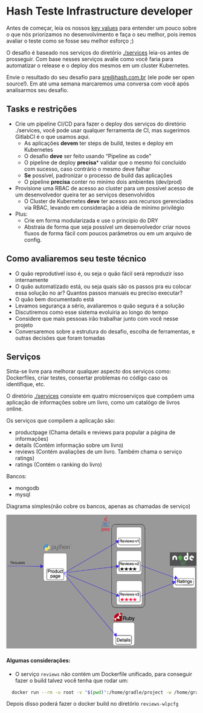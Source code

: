 # Hash Teste Infrastructure developer

Antes de começar, leia os nossos [key values](https://www.keyvalues.com/hash) para entender um pouco sobre o que nós priorizamos no desenvolvimento e faça o seu melhor, pois iremos avaliar o teste como se fosse seu melhor esforço ;)


O desafio é baseado nos serviços do diretório [./services](./services) leia-os antes de prosseguir.
Com base nesses serviços avalie como você faria para automatizar o release e o deploy dos mesmos em um cluster Kubernetes.

Envie o resultado do seu desafio para sre@hash.com.br (ele pode ser open source!). Em até uma semana marcaremos uma conversa com você após analisarmos seu desafio.

## Tasks e restrições

* Crie um pipeline CI/CD para fazer o deploy dos serviços do diretório ./services, você pode usar qualquer ferramenta de CI, mas sugerimos GitlabCI é o que usamos aqui.
    * As aplicações **devem** ter steps de build, testes e deploy em Kubernetes
    * O desafio **deve** ser feito usando “Pipeline as code"
    * O pipeline de deploy **precisa*** validar que o mesmo foi concluído com sucesso, caso contrário o mesmo deve falhar
    * **Se** possível, padronizar o processo de build das aplicações
    * O pipeline **precisa** conter no minímo dois ambientes (dev/prod)
* Provisione uma RBAC de acesso ao cluster para um possível acesso de um desenvolvedor queira ter ao serviços desenvolvidos
    * O Cluster de Kubernetes **deve** ter acesso aos recursos gerenciados via RBAC, levando em consideração a idéia de mínimo privilégio
* Plus:
    * Crie em forma modularizada e use o principio do DRY
    * Abstraia de forma que seja possível um desenvolvedor criar novos fluxos de forma fácil com poucos parâmetros ou em um arquivo de config.

## Como avaliaremos seu teste técnico

* O quão reprodutível isso é, ou seja o quão fácil será reproduzir isso internamente
* O quão automatizado está, ou seja quais são os passos pra eu colocar essa solução no ar? Quantos passos manuais eu preciso executar?
* O quão bem documentado está
* Levamos segurança a sério, avaliaremos o quão segura é a solução
* Discutiremos como esse sistema evoluiria ao longo do tempo
* Considere que mais pessoas irão trabalhar junto com você nesse projeto
* Conversaremos sobre a estrutura do desafio, escolha de ferramentas, e outras decisões que foram tomadas


## Serviços

Sinta-se livre para melhorar qualquer aspecto dos serviços como: Dockerfiles, criar testes, consertar problemas no código caso os identifique, etc.

O diretório [./services](./services) consiste em quatro microserviços que compôem uma aplicação de informações sobre um livro, como um catalógo de livros online.

Os serviços que compôem a aplicação são:
- productpage (Chama details e reviews para popular a página de informações)
- details (Contém informação sobre um livro)
- reviews (Contém avaliações de um livro. Também chama o serviço ratings)
- ratings (Contém o ranking do livro)

Bancos:
- mongodb
- mysql


Diagrama simples(não cobre os bancos, apenas as chamadas de serviço)

![Diagrama](./images/bookinfo.png)


#### Algumas considerações:

- O serviço `reviews` não contém um Dockerfile unificado, para conseguir fazer o build talvez você tenha que rodar um:

```bash
  docker run --rm -u root -v "$(pwd)":/home/gradle/project -w /home/gradle/project gradle:4.8.1 gradle clean build
```

Depois disso poderá fazer o docker build no diretório `reviews-wlpcfg`
